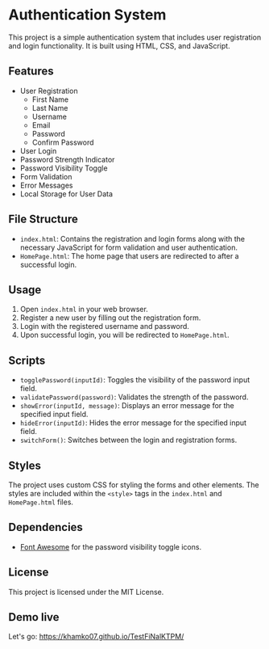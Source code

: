 # Authentication System

This project is a simple authentication system that includes user registration and login functionality. It is built using HTML, CSS, and JavaScript.

## Features

- User Registration
  - First Name
  - Last Name
  - Username
  - Email
  - Password
  - Confirm Password
- User Login
- Password Strength Indicator
- Password Visibility Toggle
- Form Validation
- Error Messages
- Local Storage for User Data

## File Structure

- `index.html`: Contains the registration and login forms along with the necessary JavaScript for form validation and user authentication.
- `HomePage.html`: The home page that users are redirected to after a successful login.

## Usage

1. Open `index.html` in your web browser.
2. Register a new user by filling out the registration form.
3. Login with the registered username and password.
4. Upon successful login, you will be redirected to `HomePage.html`.

## Scripts

- `togglePassword(inputId)`: Toggles the visibility of the password input field.
- `validatePassword(password)`: Validates the strength of the password.
- `showError(inputId, message)`: Displays an error message for the specified input field.
- `hideError(inputId)`: Hides the error message for the specified input field.
- `switchForm()`: Switches between the login and registration forms.

## Styles

The project uses custom CSS for styling the forms and other elements. The styles are included within the `<style>` tags in the `index.html` and `HomePage.html` files.

## Dependencies

- [Font Awesome](https://cdnjs.cloudflare.com/ajax/libs/font-awesome/6.0.0/css/all.min.css) for the password visibility toggle icons.

## License

This project is licensed under the MIT License.

## Demo live
Let's go: https://khamko07.github.io/TestFiNalKTPM/
